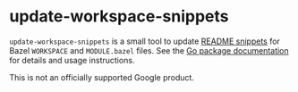 # update-workspace-snippets

`update-workspace-snippets` is a small tool to update [README snippets][] for
Bazel `WORKSPACE` and `MODULE.bazel` files.  See the [Go package
documentation][] for details and usage instructions.

[README snippets]: https://docs.bazel.build/versions/3.0.0/skylark/deploying.html#readme
[Go package documentation]: https://pkg.go.dev/github.com/phst/update-workspace-snippets

This is not an officially supported Google product.

